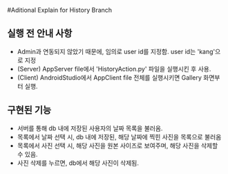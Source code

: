 #Aditional Explain for History Branch

## 실행 전 안내 사항
- Admin과 연동되지 않았기 때문에, 임의로 user id를 지정함. user id는 'kang'으로 지정
- (Server) AppServer file에서 'HistoryAction.py' 파일을 실행시킨 후 사용.
- (Client) AndroidStudio에서 AppClient file 전체를 실행시키면 Gallery 화면부터 실행.


## 구현된 기능
- 서버를 통해 db 내에 저장된 사용자의 날짜 목록을 불러옴.
- 목록에서 날짜 선택 시, db 내에 저장된, 해당 날짜에 찍힌 사진을 목록으로 불러옴
- 목록에서 사진 선택 시, 해당 사진을 원본 사이즈로 보여주며, 해당 사진을 삭제할 수 있음.
- 사진 삭제를 누르면, db에서 해당 사진이 삭제됨.

